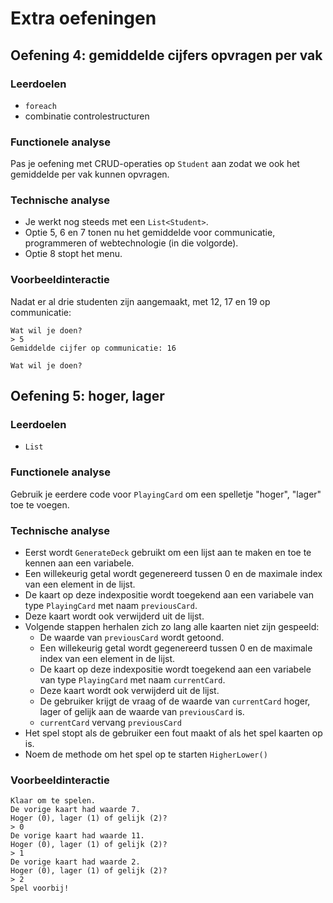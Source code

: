 # Extra oefeningen

## Oefening 4: gemiddelde cijfers opvragen per vak

### Leerdoelen

* `foreach`
* combinatie controlestructuren

### Functionele analyse

Pas je oefening met CRUD-operaties op `Student` aan zodat we ook het gemiddelde per vak kunnen opvragen.

### Technische analyse

* Je werkt nog steeds met een `List<Student>`.
* Optie 5, 6 en 7 tonen nu het gemiddelde voor communicatie, programmeren of webtechnologie \(in die volgorde\).
* Optie 8 stopt het menu.

### Voorbeeldinteractie

Nadat er al drie studenten zijn aangemaakt, met 12, 17 en 19 op communicatie:

```text
Wat wil je doen?
> 5
Gemiddelde cijfer op communicatie: 16

Wat wil je doen?
```

## Oefening 5: hoger, lager

### Leerdoelen

* `List`

### Functionele analyse

Gebruik je eerdere code voor `PlayingCard` om een spelletje "hoger", "lager" toe te voegen.

### Technische analyse

* Eerst wordt `GenerateDeck` gebruikt om een lijst aan te maken en toe te kennen aan een variabele.
* Een willekeurig getal wordt gegenereerd tussen 0 en de maximale index van een element in de lijst.
* De kaart op deze indexpositie wordt toegekend aan een variabele van type `PlayingCard` met naam `previousCard`.
* Deze kaart wordt ook verwijderd uit de lijst.
* Volgende stappen herhalen zich zo lang alle kaarten niet zijn gespeeld:
  * De waarde van `previousCard` wordt getoond.
  * Een willekeurig getal wordt gegenereerd tussen 0 en de maximale index van een element in de lijst.
  * De kaart op deze indexpositie wordt toegekend aan een variabele van type `PlayingCard` met naam `currentCard`.
  * Deze kaart wordt ook verwijderd uit de lijst.
  * De gebruiker krijgt de vraag of de waarde van `currentCard` hoger, lager of gelijk aan de waarde van `previousCard` is.
  * `currentCard` vervang `previousCard`
* Het spel stopt als de gebruiker een fout maakt of als het spel kaarten op is.
* Noem de methode om het spel op te starten `HigherLower()`

### Voorbeeldinteractie

```text
Klaar om te spelen.
De vorige kaart had waarde 7.
Hoger (0), lager (1) of gelijk (2)?
> 0
De vorige kaart had waarde 11.
Hoger (0), lager (1) of gelijk (2)?
> 1
De vorige kaart had waarde 2.
Hoger (0), lager (1) of gelijk (2)?
> 2
Spel voorbij!
```


